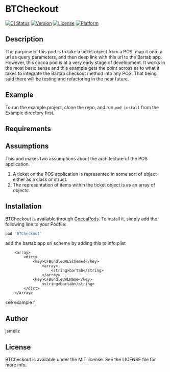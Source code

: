 # BTCheckout

[![CI Status](https://img.shields.io/travis/jsmellz/BTCheckout.svg?style=flat)](https://travis-ci.org/jsmellz/BTCheckout)
[![Version](https://img.shields.io/cocoapods/v/BTCheckout.svg?style=flat)](https://cocoapods.org/pods/BTCheckout)
[![License](https://img.shields.io/cocoapods/l/BTCheckout.svg?style=flat)](https://cocoapods.org/pods/BTCheckout)
[![Platform](https://img.shields.io/cocoapods/p/BTCheckout.svg?style=flat)](https://cocoapods.org/pods/BTCheckout)
## Description

The purpose of this pod is to take a ticket object from a POS, map it onto a url as query parameters, and then deep link with this url to the Bartab app. However, this cocoa pod is at a very early stage of development. It works in the most basic sense and this example gets the point across as to what it takes to integrate the Bartab checkout method into any POS. That being said there will be testing and refactoring in the near future. 

## Example

To run the example project, clone the repo, and run `pod install` from the Example directory first.

## Requirements

## Assumptions

This pod makes two assumptions about the architecture of the POS application.

1. A ticket on the POS application is represented in some sort of object either as a class or struct. 
2. The representation of items within the ticket object is as an array of objects. 

## Installation

BTCheckout is available through [CocoaPods](https://cocoapods.org). To install
it, simply add the following line to your Podfile:

```ruby
pod 'BTCheckout'
```

add the bartab app url scheme by adding this to info.plist

```<key>CFBundleURLTypes</key>
    <array>
        <dict>
            <key>CFBundleURLSchemes</key>
                <array>
                    <string>bartab</string>
                </array>
            <key>CFBundleURLName</key>
                <string>bartab</string>
        </dict>
    </array>
```
see example f

## Author

jsmellz

## License

BTCheckout is available under the MIT license. See the LICENSE file for more info.
